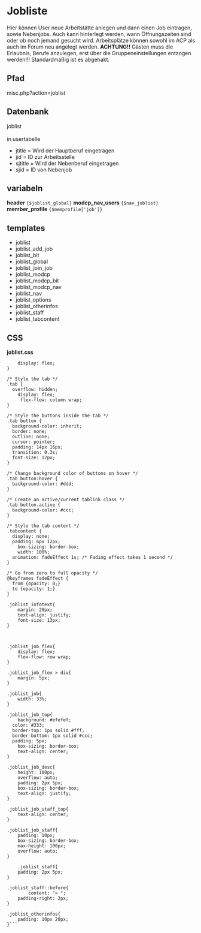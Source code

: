 # Jobliste
Hier können User neue Arbeitstätte anlegen und dann einen Job eintragen, sowie Nebenjobs. Auch kann hinterlegt werden, wann Öffnungszeiten sind oder ob noch jemand gesucht wird. Arbeitsplätze können sowohl im ACP als auch im Forum neu angelegt werden. **ACHTUNG!!** Gästen muss die Erlaubnis, Berufe anzulegen, erst über die Gruppeneinstellungen entzogen werden!!! Standardmäßig ist es abgehakt.

## Pfad
misc.php?action=joblist

## Datenbank
joblist
<br /> <br />
in usertabelle
- jtitle = Wird der Hauptberuf eingetragen
- jid = ID zur Arbeitsstelle
- sjtitle = Wird der Nebenberuf eingetragen
- sjid = ID von Nebenjob

## variabeln
**header**
`` {$joblist_global} ``
**modcp_nav_users**
``{$nav_joblist}``
**member_profile**
``{$memprofile['job']}``

## templates 
- joblist 	
- joblist_add_job 	
- joblist_bit 	
- joblist_global 	
- joblist_join_job 	
- joblist_modcp 	
- joblist_modcp_bit 	
- joblist_modcp_nav 	
- joblist_nav 	
- joblist_options 	
- joblist_otherinfos 	
- joblist_staff 	
- joblist_tabcontent

## CSS 
**joblist.css**
```.joblist{
	display: flex;
}

/* Style the tab */
.tab {
  overflow: hidden;
	display: flex;
	 flex-flow: column wrap;
}

/* Style the buttons inside the tab */
.tab button {
  background-color: inherit;
  border: none;
  outline: none;
  cursor: pointer;
  padding: 14px 16px;
  transition: 0.3s;
  font-size: 17px;
}

/* Change background color of buttons on hover */
.tab button:hover {
  background-color: #ddd;
}

/* Create an active/current tablink class */
.tab button.active {
  background-color: #ccc;
}

/* Style the tab content */
.tabcontent {
  display: none;
  padding: 6px 12px;
	box-sizing: border-box;
	width: 100%;
  animation: fadeEffect 1s; /* Fading effect takes 1 second */
}

/* Go from zero to full opacity */
@keyframes fadeEffect {
  from {opacity: 0;}
  to {opacity: 1;}
}

.joblist_infotext{
	margin: 20px;
	text-align: justify;
	font-size: 13px;
}



.joblist_job_flex{
	display: flex;
	flex-flow: row wrap;
}

.joblist_job_flex > div{
	margin: 5px;	
}

.joblist_job{
	width: 33%;
}

.joblist_job_top{
	background: #efefef;
  color: #333;
  border-top: 1px solid #fff;
  border-bottom: 1px solid #ccc;
  padding: 5px;
	box-sizing: border-box;
	text-align: center;
}

.joblist_job_desc{
	height: 100px;
	overflow: auto;
	padding: 2px 5px;
	box-sizing: border-box;
	text-align: justify;
}

.joblist_job_staff_top{
	text-align: center;	
}

.joblist_job_staff{
	padding: 10px;
	box-sizing: border-box;
	max-height: 100px;
	overflow: auto;
}

	.joblist_staff{
	padding: 2px 5px;		
}

.joblist_staff::before{
		content: "» ";
	padding-right: 2px;
}

.joblist_otherinfos{
	padding: 10px 20px;	
}```
